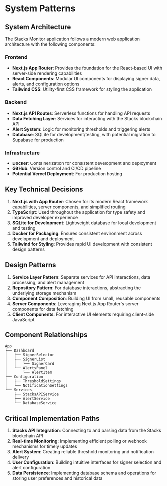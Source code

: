 # System Patterns

## System Architecture
The Stacks Monitor application follows a modern web application architecture with the following components:

### Frontend
- **Next.js App Router**: Provides the foundation for the React-based UI with server-side rendering capabilities
- **React Components**: Modular UI components for displaying signer data, alerts, and configuration options
- **Tailwind CSS**: Utility-first CSS framework for styling the application

### Backend
- **Next.js API Routes**: Serverless functions for handling API requests
- **Data Fetching Layer**: Services for interacting with the Stacks blockchain API
- **Alert System**: Logic for monitoring thresholds and triggering alerts
- **Database**: SQLite for development/testing, with potential migration to Supabase for production

### Infrastructure
- **Docker**: Containerization for consistent development and deployment
- **GitHub**: Version control and CI/CD pipeline
- **Potential Vercel Deployment**: For production hosting

## Key Technical Decisions
1. **Next.js with App Router**: Chosen for its modern React framework capabilities, server components, and simplified routing
2. **TypeScript**: Used throughout the application for type safety and improved developer experience
3. **SQLite for Development**: Lightweight database for local development and testing
4. **Docker for Packaging**: Ensures consistent environment across development and deployment
5. **Tailwind for Styling**: Provides rapid UI development with consistent design patterns

## Design Patterns
1. **Service Layer Pattern**: Separate services for API interactions, data processing, and alert management
2. **Repository Pattern**: For database interactions, abstracting the underlying storage mechanism
3. **Component Composition**: Building UI from small, reusable components
4. **Server Components**: Leveraging Next.js App Router's server components for data fetching
5. **Client Components**: For interactive UI elements requiring client-side JavaScript

## Component Relationships
```
App
├── Dashboard
│   ├── SignerSelector
│   ├── SignerList
│   │   └── SignerCard
│   └── AlertsPanel
│       └── AlertItem
├── Configuration
│   ├── ThresholdSettings
│   └── NotificationSettings
└── Services
    ├── StacksAPIService
    ├── AlertService
    └── DatabaseService
```

## Critical Implementation Paths
1. **Stacks API Integration**: Connecting to and parsing data from the Stacks blockchain API
2. **Real-time Monitoring**: Implementing efficient polling or webhook mechanisms for timely updates
3. **Alert System**: Creating reliable threshold monitoring and notification delivery
4. **User Configuration**: Building intuitive interfaces for signer selection and alert configuration
5. **Data Persistence**: Implementing database schema and operations for storing user preferences and historical data
